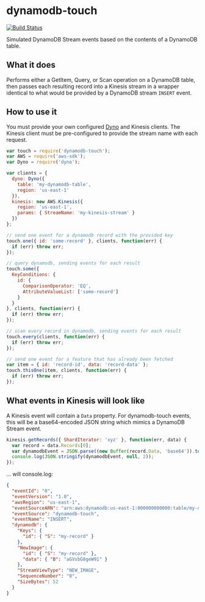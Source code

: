 # dynamodb-touch

[![Build Status](https://travis-ci.org/mapbox/dynamodb-touch.svg?branch=master)](https://travis-ci.org/mapbox/dynamodb-touch)

Simulated DynamoDB Stream events based on the contents of a DynamoDB table.

## What it does

Performs either a GetItem, Query, or Scan operation on a DynamoDB table, then
passes each resulting record into a Kinesis stream in a wrapper identical to
what would be provided by a DynamoDB stream `INSERT` event.

## How to use it

You must provide your own configured [Dyno](https://github.com/mapbox/dyno) and
Kinesis clients. The Kinesis client must be pre-configured to provide the stream
name with each request.

```js
var touch = require('dynamodb-touch');
var AWS = require('aws-sdk');
var Dyno = require('dyno');

var clients = {
  dyno: Dyno({
    table: 'my-dynamodb-table',
    region: 'us-east-1'
  }),
  kinesis: new AWS.Kinesis({
    region: 'us-east-1',
    params: { StreamName: 'my-kinesis-stream' }
  })
};

// send one event for a dynamodb record with the provided key
touch.one({ id: 'some-record' }, clients, function(err) {
  if (err) throw err;
});

// query dynamodb, sending events for each result
touch.some({
  KeyConditions: {
    id: {
      ComparisonOperator: 'EQ',
      AttributeValueList: ['some-record']
    }
  }
}, clients, function(err) {
  if (err) throw err;
});

// scan every record in dynamodb, sending events for each result
touch.every(clients, function(err) {
  if (err) throw err;
});

// send one event for a feature that has already been fetched
var item = { id: 'record-id', data: 'record-data' };
touch.thisOne(item, clients, function(err) {
  if (err) throw err;
});
```

## What events in Kinesis will look like

A Kinesis event will contain a `Data` property. For dynamodb-touch events, this
will be a base64-encoded JSON string which mimics a DynamoDB Stream event.

```js
kinesis.getRecords({ ShardIterator: 'xyz' }, function(err, data) {
  var record = data.Records[0];
  var dynamodbEvent = JSON.parse((new Buffer(record.Data, 'base64')).toString());
  console.log(JSON.stringify(dynamodbEvent, null, 2));
});
```

... will console.log:

```json
{
  "eventId": "0",
  "eventVersion": "1.0",
  "awsRegion": "us-east-1",
  "eventSourceARN": "arn:aws:dynamodb:us-east-1:000000000000:table/my-dynamodb-table/dynamodb-touch",
  "eventSource": "dynamodb-touch",
  "eventName": "INSERT",
  "dynamodb": {
    "Keys": {
      "id": { "S": "my-record" }
    },
    "NewImage": {
      "id": { "S": "my-record" },
      "data": { "B": "aGVsbG8geW91" }
    },
    "StreamViewType": "NEW_IMAGE",
    "SequenceNumber": "0",
    "SizeBytes": 52
  }
}
```
